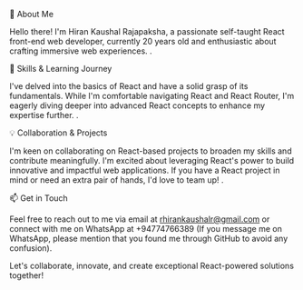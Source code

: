 👋 About Me

  Hello there! I'm Hiran Kaushal Rajapaksha, a passionate self-taught React front-end web developer, currently 20 years old and enthusiastic about crafting immersive web experiences.
.

🚀 Skills & Learning Journey

  I've delved into the basics of React and have a solid grasp of its fundamentals. While I'm comfortable navigating React and React Router, I'm eagerly diving deeper into advanced React concepts to enhance my expertise further.
.

💡 Collaboration & Projects

  I'm keen on collaborating on React-based projects to broaden my skills and contribute meaningfully. I'm excited about leveraging React's power to build innovative and impactful web applications. If you have a React project in mind or need an extra pair of hands, I'd love to team up!
.

📫 Get in Touch

  Feel free to reach out to me via email at rhirankaushalr@gmail.com or connect with me on WhatsApp at +94774766389 (If you message me on WhatsApp, please mention that you found me through GitHub to avoid any confusion).

Let's collaborate, innovate, and create exceptional React-powered solutions together!
